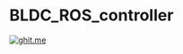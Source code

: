 BLDC_ROS_controller
===================
[![ghit.me](https://ghit.me/badge.svg?repo=Neuromancer2701/BLDC_ros_controller)](https://ghit.me/repo/Neuromancer2701/BLDC_ros_controller)
